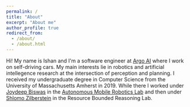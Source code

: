 ```yaml
---
permalink: /
title: "About"
excerpt: "About me"
author_profile: true
redirect_from:
  - /about/
  - /about.html
---
```


Hi! My name is Ishan and I'm a software engineer at [Argo AI](https://www.argo.ai) where I work on self-driving cars. My main interests lie in robotics and artificial intellegence research at the intersection of perception and planning. I received my undergraduate degree in Computer Science from the University of Massachusetts Amherst in 2019. While there I worked under [Joydeep Biswas](https://www.joydeepb.com/) in the [Autonomous Mobile Robotics Lab](https://amrl.cs.umass.edu/) and then under [Shlomo Zilberstein](https://groups.cs.umass.edu/shlomo/) in the Resource Bounded Reasoning Lab.
